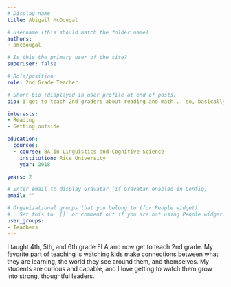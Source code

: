 ```yaml
---
# Display name
title: Abigail McDougal

# Username (this should match the folder name)
authors:
- amcdougal

# Is this the primary user of the site?
superuser: false

# Role/position
role: 2nd Grade Teacher

# Short bio (displayed in user profile at end of posts)
bio: I get to teach 2nd graders about reading and math... so, basically, we set the building blocks for exploring the world. 

interests:
- Reading
- Getting outside

education:
  courses:
  - course: BA in Linguistics and Cognitive Science
    institution: Rice University
    year: 2018

years: 2

# Enter email to display Gravatar (if Gravatar enabled in Config)
email: ""

# Organizational groups that you belong to (for People widget)
#   Set this to `[]` or comment out if you are not using People widget.
user_groups:
- Teachers
---
```


I taught 4th, 5th, and 6th grade ELA and now get to teach 2nd grade. My favorite part of teaching is watching kids make connections between what they are learning, the world they see around them, and themselves. My students are curious and capable, and I love getting to watch them grow into strong, thoughtful leaders. 

